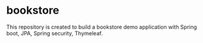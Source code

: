 # bookstore

This repository is created to build a bookstore demo application with Spring boot, JPA, Spring security, Thymeleaf.

